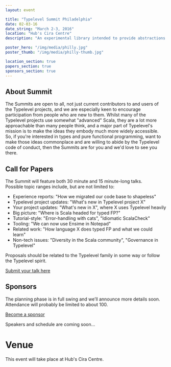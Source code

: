 ```yaml
---
layout: event

title: "Typelevel Summit Philadelphia"
date: 02-03-16
date_string: "March 2-3, 2016"
location: "Hub's Cira Centre"
description: "An experimental library intended to provide abstractions for functional programming in Scala, leveraging its unique features."

poster_hero: "/img/media/philly.jpg"
poster_thumb: "/img/media/philly-thumb.jpg"

location_section: true
papers_section: true
sponsors_section: true
---
```


## About Summit
The Summits are open to all, not just current contributors to and users of the Typelevel projects, and we are especially keen to encourage participation from people who are new to them. Whilst many of the Typelevel projects use somewhat "advanced" Scala, they are a lot more approachable than many people think, and a major part of Typelevel's mission is to make the ideas they embody much more widely accessible. So, if you're interested in types and pure functional programming, want to make those ideas commonplace and are willing to abide by the Typelevel code of conduct, then the Summits are for you and we'd love to see you there.

## Call for Papers
The Summit will feature both 30 minute and 15 minute-long talks.  
Possible topic ranges include, but are not limited to: 

- Experience reports: "How we migrated our code base to shapeless" 
- Typelevel project updates: "What's new in Typelevel project X" 
- Your project updates: "What's new in X", where X uses Typelevel heavily 
- Big picture: "Where is Scala headed for typed FP?" 
- Tutorial-style: "Error-handling with cats", "Idiomatic ScalaCheck" 
- Tooling: "We can now use Ensime in Notepad" 
- Related work: "How language X does typed FP and what we could learn" 
- Non-tech issues: "Diversity in the Scala community", "Governance in Typelevel"

Proposals should be related to the Typelevel family in some way or follow the Typelevel spirit.

<a class="btn large" href="#">Submit your talk here</a>

## Sponsors
The planning phase is in full swing and we’ll announce more details soon. Attendance will probably be limited to about 100.

<a class="btn large" href="#">Become a sponsor</a>

Speakers and schedule are coming soon...

# Venue
This event will take place at Hub's Cira Centre.